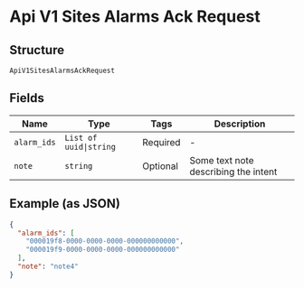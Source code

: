 
# Api V1 Sites Alarms Ack Request

## Structure

`ApiV1SitesAlarmsAckRequest`

## Fields

| Name | Type | Tags | Description |
|  --- | --- | --- | --- |
| `alarm_ids` | `List of uuid\|string` | Required | - |
| `note` | `string` | Optional | Some text note describing the intent |

## Example (as JSON)

```json
{
  "alarm_ids": [
    "000019f8-0000-0000-0000-000000000000",
    "000019f9-0000-0000-0000-000000000000"
  ],
  "note": "note4"
}
```

